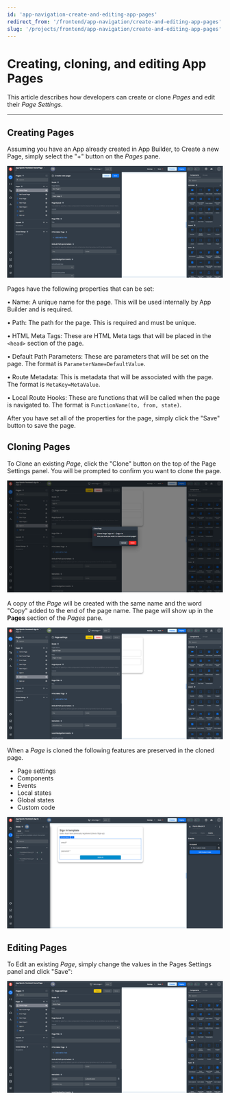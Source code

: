 ```yaml
---
id: 'app-navigation-create-and-editing-app-pages'
redirect_from: '/frontend/app-navigation/create-and-editing-app-pages'
slug: '/projects/frontend/app-navigation/create-and-editing-app-pages'
---
```


# Creating, cloning, and editing App Pages

This article describes how developers can create or clone _Pages_ and edit their _Page Settings_.

---

## Creating Pages

Assuming you have an App already created in App Builder, to Create a new Page, simply select the "+" button on the _Pages_ pane.

![Creating page](./_images/ab-app-navigation-create-and-editing-app-pages-1.png)

Pages have the following properties that can be set:

• Name: A unique name for the page. This will be used internally by App Builder and is required.

• Path: The path for the page. This is required and must be unique.

• HTML Meta Tags: These are HTML Meta tags that will be placed in the `<head>` section of the page.

• Default Path Parameters: These are parameters that will be set on the page. The format is `ParameterName=DefaultValue`.

• Route Metadata: This is metadata that will be associated with the page. The format is `MetaKey=MetaValue`.

• Local Route Hooks: These are functions that will be called when the page is navigated to. The format is `FunctionName(to, from, state)`.

After you have set all of the properties for the page, simply click the "Save" button to save the page.

## Cloning Pages

To Clone an existing _Page_, click the "Clone" button on the top of the Page Settings panel. You will be prompted to confirm you want to clone the page.

![Cloning page](./_images/ab-app-navigation-create-and-editing-app-pages-3.png)

A copy of the _Page_ will be created with the same name and the word "Copy" added to the end of the page name. The page will show up in the **Pages** section of the _Pages_ pane.

![Cloning Copy](./_images/ab-app-navigation-create-and-editing-app-pages-4.png)

When a _Page_ is cloned the following features are preserved in the cloned page.

- Page settings
- Components
- Events
- Local states
- Global states
- Custom code

![Cloned Page](./_images/ab-app-navigation-create-and-editing-app-pages-5.png)

## Editing Pages

To Edit an existing _Page_, simply change the values in the Pages Settings panel and click "Save":

![Editing page](./_images/ab-app-navigation-create-and-editing-app-pages-2.png)
